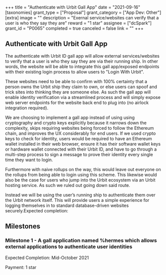 +++
title = "Authenticate with Urbit Gall App"
date = "2021-09-16"
[taxonomies]
grant_type = ["Proposal"]
grant_category = ["App Dev: Other"]
[extra]
image = ""
description = "Exernal service/websites can verify that a user is who they say they are"
reward = "1 star"
assignee = ["dcSpark"]
grant_id = "P0065"
completed = true
canceled = false
link = ""
+++

## Authenticate with Urbit Gall App

The authenticate with Urbit ID gall app will allow external services/websites to verify that a user is who they say they are via their running ship. In other words, the website will be able to integrate this gall app/exposed endpoints with their existing login process to allow users to "Login With Urbit".

These websites need to be able to confirm with 100% certainty that a person owns the Urbit ship they claim to own, or else users can spoof and trick sites into thinking they are someone else. As such the gall app will enable identity verification via a streamlined process and will simply expose web server endpoints for the website back end to plug into (no airlock integration required).

We are choosing to implement a gall app instead of using using cryptography and crypto keys explicitly because it narrows down the complexity, skips requiring websites being forced to follow the Ethereum chain, and improves the UX considerably for end users. If we used crypto keys to check for identity, users would be required to have an Ethereum wallet installed in their web browser, ensure it has their software wallet keys or hardware wallet connected with their Urbit ID, and have to go through a multi-step process to sign a message to prove their identity every single time they want to login.

Furthermore with naive rollups on the way, this would leave out everyone on the rollups from being able to login using this scheme. This likewise would also be the case for users who jump into the Urbit ecosystem via an Urbit hosting service. As such we ruled out going down said route.

Instead we will be using the user’s running ship to authenticate them over the Urbit network itself. This will provide users a simple experience for logging themselves in to standard database-driven websites securely.Expected completion:

## Milestones

### Milestone 1 - A gall application named %hermes which allows external applications to authenticate user identities

Expected Completion: Mid-October 2021

Payment: 1 star
